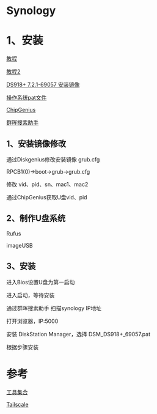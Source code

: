 # Synology

# 1、安装

[教程](https://www.ainas.cc:88/?p=4331)

[教程2](https://mp.weixin.qq.com/s/j57qD181whsOKrQRH7paZw)

[DS918+ 7.2.1-69057 安装镜像](https://ainas.cc:5001/sharing/LECdoEJxC)

[操作系统pat文件](https://cndl.synology.cn/download/DSM/release/7.2.1/69057/DSM_DS918%2B_69057.pat)

[ChipGenius](https://ainas.cc:5001/fsdownload/hU0Oj1sKm/%E5%B7%A5%E5%85%B7%E9%9B%86%E5%90%88)

[群晖搜索助手](https://ainas.cc:5001/fsdownload/hU0Oj1sKm/%E5%B7%A5%E5%85%B7%E9%9B%86%E5%90%88)

## 1、安装镜像修改

通过Diskgenius修改安装镜像 grub.cfg

RPCB1(0)->boot->grub->grub.cfg

修改 vid、pid、sn、mac1、mac2

通过ChipGenius获取U盘vid、pid

## 2、制作U盘系统

Rufus

imageUSB

## 3、安装

进入Bios设置U盘为第一启动

进入启动，等待安装

通过群晖搜索助手 扫描synology IP地址

打开浏览器，IP:5000

安装 DiskStation Manager，选择 DSM_DS918+_69057.pat

根据步骤安装

# 参考

[工具集合](https://ainas.cc:5001/fsdownload/hU0Oj1sKm/%E5%B7%A5%E5%85%B7%E9%9B%86%E5%90%88)

[Tailscale](https://www.ainas.cc:88/?p=1184)
